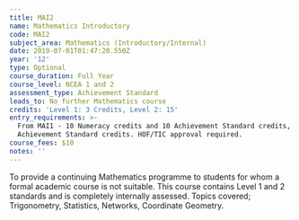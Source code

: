 ```yaml
---
title: MAI2
name: Mathematics Introductory
code: MAI2
subject_area: Mathematics (Introductory/Internal)
date: 2019-07-01T01:47:20.550Z
year: '12'
type: Optional
course_duration: Full Year
course_level: NCEA 1 and 2
assessment_type: Achievement Standard
leads_to: No further Mathematics course
credits: 'Level 1: 3 Credits, Level 2: 15'
entry_requirements: >-
  From MAI1 - 10 Numeracy credits and 10 Achievement Standard credits, MAG1 - 10
  Achievement Standard credits. HOF/TIC approval required.
course_fees: $10
notes: ''
---
```

To provide a continuing Mathematics programme to students for whom a formal academic course is not suitable. This course contains Level 1 and 2 standards and is completely internally assessed. Topics covered; Trigonometry, Statistics, Networks, Coordinate Geometry.
